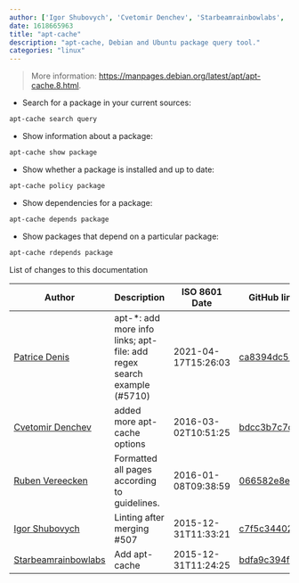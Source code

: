 ```yaml
---
author: ['Igor Shubovych', 'Cvetomir Denchev', 'Starbeamrainbowlabs', 'Patrice Denis', 'Ruben Vereecken']
date: 1618665963
title: "apt-cache"
description: "apt-cache, Debian and Ubuntu package query tool."
categories: "linux"
---
```

> More information: <https://manpages.debian.org/latest/apt/apt-cache.8.html>.

- Search for a package in your current sources:

```bash
apt-cache search query
```

- Show information about a package:

```bash
apt-cache show package
```

- Show whether a package is installed and up to date:

```bash
apt-cache policy package
```

- Show dependencies for a package:

```bash
apt-cache depends package
```

- Show packages that depend on a particular package:

```bash
apt-cache rdepends package
```
List of changes to this documentation


Author | Description | ISO 8601 Date | GitHub link
------|-----|-----|-----
[Patrice Denis](mailto:patrice.denis@gmail.com) | apt-*: add more info links; apt-file: add regex search example (#5710) | 2021-04-17T15:26:03 | [ca8394dc52de](https://github.com/tldr-pages/tldr/commit/ca8394dc52def4e55971ce4049b20fa8839f464d)
[Cvetomir Denchev](mailto:cvetomir_denchev@abv.bg) | added more apt-cache options | 2016-03-02T10:51:25 | [bdcc3b7c7c96](https://github.com/tldr-pages/tldr/commit/bdcc3b7c7c9619bf6aab13d3b1c0917dbc876d0d)
[Ruben Vereecken](mailto:rubenvereecken@gmail.com) | Formatted all pages according to guidelines. | 2016-01-08T09:38:59 | [066582e8eab5](https://github.com/tldr-pages/tldr/commit/066582e8eab57bce9861cc8d379e158d61f1cc95)
[Igor Shubovych](mailto:igor.shubovych@gmail.com) | Linting after merging #507 | 2015-12-31T11:33:21 | [c7f5c3440206](https://github.com/tldr-pages/tldr/commit/c7f5c3440206a0bc32f7fdd52768ada09cd43a15)
[Starbeamrainbowlabs](mailto:sbrl@starbeamrainbowlabs.com) | Add apt-cache | 2015-12-31T11:24:25 | [bdfa9c394f6f](https://github.com/tldr-pages/tldr/commit/bdfa9c394f6f2b275228937be8161a1d9ba442d1)


